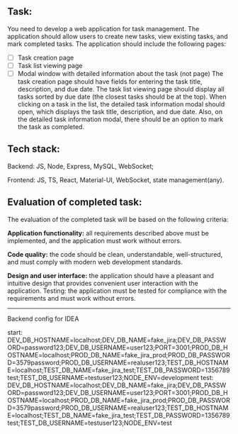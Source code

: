 ## Task:
You need to develop a web application for task management. The application should allow
users to create new tasks, view existing tasks, and mark completed tasks.
The application should include the following pages:
- [ ] Task creation page
- [ ] Task list viewing page
- [ ] Modal window with detailed information about the task (not page)
The task creation page should have fields for entering the task title, description, and due date.
The task list viewing page should display all tasks sorted by due date (the closest tasks should
be at the top).
When clicking on a task in the list, the detailed task information modal should open, which
displays the task title, description, and due date. Also, on the detailed task information modal,
there should be an option to mark the task as completed.

## Tech stack:
Backend: JS, Node, Express, MySQL, WebSocket;

Frontend: JS, TS, React, Material-UI, WebSocket, state management(any).

## Evaluation of completed task:
The evaluation of the completed task will be based on the following criteria:

**Application functionality:** all requirements described above must be implemented, and the
application must work without errors.

**Code quality:** the code should be clean, understandable, well-structured, and must comply with
modern web development standards.

**Design and user interface:** the application should have a pleasant and intuitive design that
provides convenient user interaction with the application.
Testing: the application must be tested for compliance with the requirements and must work
without errors.

---
Backend config for IDEA

start: DEV_DB_HOSTNAME=localhost;DEV_DB_NAME=fake_jira;DEV_DB_PASSWORD=password123;DEV_DB_USERNAME=user123;PORT=3001;PROD_DB_HOSTNAME=localhost;PROD_DB_NAME=fake_jira_prod;PROD_DB_PASSWORD=3579password;PROD_DB_USERNAME=realuser123;TEST_DB_HOSTNAME=localhost;TEST_DB_NAME=fake_jira_test;TEST_DB_PASSWORD=1356789test;TEST_DB_USERNAME=testuser123;NODE_ENV=development
test: DEV_DB_HOSTNAME=localhost;DEV_DB_NAME=fake_jira;DEV_DB_PASSWORD=password123;DEV_DB_USERNAME=user123;PORT=3001;PROD_DB_HOSTNAME=localhost;PROD_DB_NAME=fake_jira_prod;PROD_DB_PASSWORD=3579password;PROD_DB_USERNAME=realuser123;TEST_DB_HOSTNAME=localhost;TEST_DB_NAME=fake_jira_test;TEST_DB_PASSWORD=1356789test;TEST_DB_USERNAME=testuser123;NODE_ENV=test